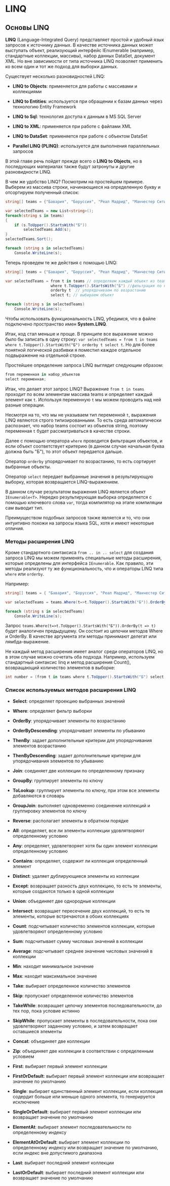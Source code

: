 # LINQ

## Основы LINQ

**LINQ** (Language-Integrated Query) представляет простой и удобный язык запросов к источнику данных. В качестве источника данных может выступать 
объект, реализующий интерфейс IEnumerable (например, стандартные коллекции, массивы), набор данных DataSet, документ XML. Но вне зависимости от 
типа источника LINQ позволяет применить ко всем один и тот же подход для выборки данных.

Существует несколько разновидностей LINQ:

- **LINQ to Objects**: применяется для работы с массивами и коллекциями

- **LINQ to Entities**: используется при обращении к базам данных через технологию Entity Framework

- **LINQ to Sql**: технология доступа к данным в MS SQL Server

- **LINQ to XML**: применяется при работе с файлами XML

- **LINQ to DataSet**: применяется при работе с объектом DataSet

- **Parallel LINQ (PLINQ)**: используется для выполнения параллельных запросов

В этой главе речь пойдет прежде всего о **LINQ to Objects**, но в последующих материалах также будут затронуты и другие разновидности LINQ.

В чем же удобство LINQ? Посмотрим на простейшем примере. Выберем из массива строки, начинающиеся на определенную букву и отсортируем полученный список:

```cs
string[] teams = {"Бавария", "Боруссия", "Реал Мадрид", "Манчестер Сити", "ПСЖ", "Барселона"};

var selectedTeams = new List<string>();
foreach(string s in teams)
{
    if (s.ToUpper().StartsWith("Б"))
        selectedTeams.Add(s);
}
selectedTeams.Sort();

foreach (string s in selectedTeams)
    Console.WriteLine(s);
```

Теперь проведем те же действия с помощью LINQ:

```cs
string[] teams = {"Бавария", "Боруссия", "Реал Мадрид", "Манчестер Сити", "ПСЖ", "Барселона"};

var selectedTeams = from t in teams // определяем каждый объект из teams как t
                    where t.ToUpper().StartsWith("Б") //фильтрация по критерию
                    orderby t  // упорядочиваем по возрастанию
					select t; // выбираем объект

foreach (string s in selectedTeams)
    Console.WriteLine(s);
```

Чтобы использовать функциональность LINQ, убедимся, что в файле подключено пространство имен **System.LINQ**.

Итак, код стал меньше и проще. В принципе все выражение можно было бы записать в одну строку: `var selectedTeams = from t in teams where t.ToUpper().StartsWith("Б") orderby t select t`. 
Но для более понятной логической разбивки я поместил каждое отдельное подвыражение на отдельной строке.

Простейшее определение запроса LINQ выглядит следующим образом:

```cs
from переменная in набор_объектов
select переменная;
```

Итак, что делает этот запрос LINQ? Выражение `from t in teams` проходит по всем элементам массива teams и определяет каждый элемент как 
`t`. Используя переменную `t` мы можем проводить над ней разные операции.

Несмотря на то, что мы не указываем тип переменной `t`, выражения LINQ являются строго типизированными. То есть среда автоматически распознает, что 
набор teams состоит из объектов string, поэтому переменная `t` будет рассматриваться в качестве строки.

Далее с помощью оператора `where` проводится фильтрация объектов, и если объект соответствует критерию (в данном случае начальная буква 
должна быть "Б"), то этот объект передается дальше.

Оператор `orderby` упорядочивает по возрастанию, то есть сортирует выбранные объекты.

Оператор `select` передает выбранные значения в результирующую выборку, которая возвращается LINQ-выражением.

В данном случае результатом выражения LINQ является объект `IEnumerable<T>`. Нередко результирующая выборка определяется с помощью 
ключевого слова `var`, тогда компилятор на этапе компиляции сам выводит тип.

Преимуществом подобных запросов также является и то, что они интуитивно похожи на запросы языка SQL, хотя и имеют некоторые отличия.

### Методы расширения LINQ

Кроме стандартного синтаксиса `from .. in .. select` для создания запроса LINQ мы можем применять специальные методы расширения, которые определены 
для интерфейса `IEnumerable`. Как правило, эти методы реализуют ту же функциональность, что и операторы LINQ типа `where` или `orderby`.

Например:

```cs
string[] teams = { "Бавария", "Боруссия", "Реал Мадрид", "Манчестер Сити", "ПСЖ", "Барселона" };

var selectedTeams = teams.Where(t=>t.ToUpper().StartsWith("Б")).OrderBy(t => t);

foreach (string s in selectedTeams)
    Console.WriteLine(s);
```

Запрос `teams.Where(t=>t.ToUpper().StartsWith("Б")).OrderBy(t => t)` будет аналогичен предыдущему. Он состоит из цепочки методов Where 
и OrderBy. В качестве аргумента эти методы принимают делегат или лямбда-выражение.

Не каждый метод расширения имеет аналог среди операторов LINQ, но в этом случае можно сочетать оба подхода. Например, используем стандартный синтаксис linq 
и метод расширения Count(), возвращающий количество элементов в выборке:

```cs
int number = (from t in teams where t.ToUpper().StartsWith("Б") select t).Count();
```

### Список используемых методов расширения LINQ

- **Select**: определяет проекцию выбранных значений

- **Where**: определяет фильтр выборки

- **OrderBy**: упорядочивает элементы по возрастанию

- **OrderByDescending**: упорядочивает элементы по убыванию

- **ThenBy**: задает дополнительные критерии для упорядочивания элементов возрастанию

- **ThenByDescending**: задает дополнительные критерии для упорядочивания элементов по убыванию

- **Join**: соединяет две коллекции по определенному признаку

- **GroupBy**: группирует элементы по ключу

- **ToLookup**: группирует элементы по ключу, при этом все элементы добавляются в словарь

- **GroupJoin**: выполняет одновременно соединение коллекций и группировку элементов по ключу

- **Reverse**: располагает элементы в обратном порядке

- **All**: определяет, все ли элементы коллекции удовлятворяют определенному условию

- **Any**: определяет, удовлетворяет хотя бы один элемент коллекции определенному условию

- **Contains**: определяет, содержит ли коллекция определенный элемент

- **Distinct**: удаляет дублирующиеся элементы из коллекции

- **Except**: возвращает разность двух коллекцию, то есть те элементы, которые создаются только в одной коллекции

- **Union**: объединяет две однородные коллекции

- **Intersect**: возвращает пересечение двух коллекций, то есть те элементы, которые встречаются в обоих коллекциях

- **Count**: подсчитывает количество элементов коллекции, которые удовлетворяют определенному условию

- **Sum**: подсчитывает сумму числовых значений в коллекции

- **Average**: подсчитывает cреднее значение числовых значений в коллекции

- **Min**: находит минимальное значение

- **Max**: находит максимальное значение

- **Take**: выбирает определенное количество элементов

- **Skip**: пропускает определенное количество элементов

- **TakeWhile**: возвращает цепочку элементов последовательности, до тех пор, пока условие истинно

- **SkipWhile**: пропускает элементы в последовательности, пока они удовлетворяют заданному условию, и затем возвращает оставшиеся элементы

- **Concat**: объединяет две коллекции

- **Zip**: объединяет две коллекции в соответствии с определенным условием

- **First**: выбирает первый элемент коллекции

- **FirstOrDefault**: выбирает первый элемент коллекции или возвращает значение по умолчанию

- **Single**: выбирает единственный элемент коллекции, если коллекция содердит больше или меньше одного элемента, то генерируется исключение

- **SingleOrDefault**: выбирает первый элемент коллекции или возвращает значение по умолчанию

- **ElementAt**: выбирает элемент последовательности по определенному индексу

- **ElementAtOrDefault**: выбирает элемент коллекции по определенному индексу или возвращает значение по умолчанию, если индекс вне допустимого диапазона

- **Last**: выбирает последний элемент коллекции

- **LastOrDefault**: выбирает последний элемент коллекции или возвращает значение по умолчанию

